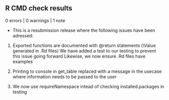 ## R CMD check results

0 errors | 0 warnings | 1 note

* This is a resubmission release where the following issues have been adressed:

1) Exported functions are documented with @return statements (\Value generated in .Rd files)
We have added a test to our testing to prevent this issue going forward
Likewise, we now ensure .Rd files have examples

2) Printing to console in get_table replaced with a message in the usecase where information needs to be passed to the user

3) We now use requireNamespace intead of checking installed.packages in testing